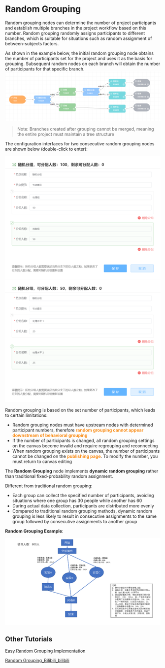 # Random Grouping <!-- {docsify-ignore-all} -->
Random grouping nodes can determine the number of project participants and establish multiple branches in the project workflow based on this number. Random grouping randomly assigns participants to different branches, which is suitable for situations such as random assignment of between-subjects factors.

As shown in the example below, the initial random grouping node obtains the number of participants set for the project and uses it as the basis for grouping. Subsequent random nodes on each branch will obtain the number of participants for that specific branch.
![](../images/2022/1649171979920-66857450-f3d0-4b42-a7de-16f2ebf09b7a.png)

> Note: Branches created after grouping cannot be merged, meaning the entire project must maintain a tree structure
>

The configuration interfaces for two consecutive random grouping nodes are shown below (double-click to enter):

![](../images/2022/1649171542364-d163abdd-9884-4492-88ef-af2eae09dbe9.png)
![](../images/2022/1649171708153-d76b11ca-3bef-465a-9efb-d43857caa434.png)

Random grouping is based on the set number of participants, which leads to certain limitations:

+ Random grouping nodes must have upstream nodes with determined participant numbers, therefore **<font style="color:#FA8C16;">random grouping cannot appear downstream of behavioral grouping</font>**
+ If the number of participants is changed, all random grouping settings on the canvas become invalid and require regrouping and reconnecting
+ When random grouping exists on the canvas, the number of participants cannot be changed on the **<font style="color:#FA8C16;">publishing page</font>**. To modify the number, you must return to canvas editing

The **Random Grouping** node implements **dynamic random grouping** rather than traditional fixed-probability random assignment.

Different from traditional random grouping:

+ Each group can collect the specified number of participants, avoiding situations where one group has 30 people while another has 60
+ During actual data collection, participants are distributed more evenly
+ Compared to traditional random grouping methods, dynamic random grouping is less likely to result in consecutive assignments to the same group followed by consecutive assignments to another group

**Random Grouping Example**:

![](../images/2022/1647583370304-279af99c-60f3-4846-be1a-d0d1fa76507d.png)

## Other Tutorials
[Easy Random Grouping Implementation](https://mp.weixin.qq.com/s/fO6pV3J8PagHAA2hxa92HA)

[Random Grouping_Bilibili_bilibili](https://www.bilibili.com/video/BV1g14y147ZT?p=9)


